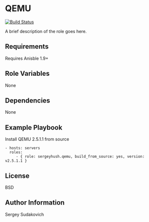 QEMU
=========

[![Build Status](https://travis-ci.org/sergeyhush/ansible-qemu.svg?branch=master)](https://travis-ci.org/sergeyhush/ansible-qemu)

A brief description of the role goes here.

Requirements
------------

Requires Anisble 1.9+

Role Variables
--------------

None

Dependencies
------------

None

Example Playbook
----------------

Install QEMU 2.5.1.1 from source

    - hosts: servers
      roles:
         - { role: sergeyhush.qemu, build_from_source: yes, version: v2.5.1.1 }

License
-------

BSD

Author Information
------------------

Sergey Sudakovich
